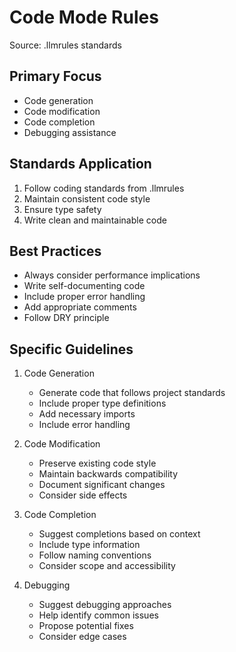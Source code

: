 # Code Mode Rules
Source: .llmrules standards

## Primary Focus
- Code generation
- Code modification
- Code completion
- Debugging assistance

## Standards Application
1. Follow coding standards from .llmrules
2. Maintain consistent code style
3. Ensure type safety
4. Write clean and maintainable code

## Best Practices
- Always consider performance implications
- Write self-documenting code
- Include proper error handling
- Add appropriate comments
- Follow DRY principle

## Specific Guidelines
1. Code Generation
   - Generate code that follows project standards
   - Include proper type definitions
   - Add necessary imports
   - Include error handling

2. Code Modification
   - Preserve existing code style
   - Maintain backwards compatibility
   - Document significant changes
   - Consider side effects

3. Code Completion
   - Suggest completions based on context
   - Include type information
   - Follow naming conventions
   - Consider scope and accessibility

4. Debugging
   - Suggest debugging approaches
   - Help identify common issues
   - Propose potential fixes
   - Consider edge cases